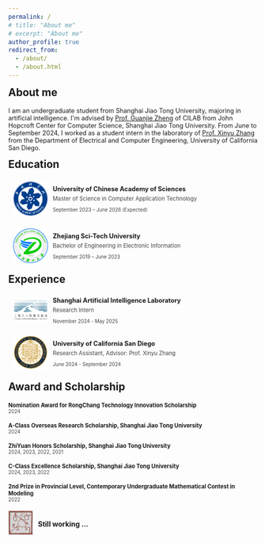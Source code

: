 ```yaml
---
permalink: /
# title: "About me"
# excerpt: "About me"
author_profile: true
redirect_from: 
  - /about/
  - /about.html
---
```


<h2 style="margin-top: 1px">About me</h2>
<p style="font-size: 0.9em;"> 
I am an undergraduate student from Shanghai Jiao Tong University, majoring in artificial intelligence. I'm advised by <a href="https://jhc.sjtu.edu.cn/~gjzheng/">Prof. Guanjie Zheng</a> of CILAB from John Hopcroft Center for Computer Science, Shanghai Jiao Tong University. From June to September 2024, I worked as a student intern in the laboratory of <a href="http://xyzhang.ucsd.edu/">Prof. Xinyu Zhang</a> from the Department of Electrical and Computer Engineering, University of California San Diego.
</p>

<h2 style="margin-top: 1px">Education</h2>

<div style="display: flex; align-items: center; padding: 5px 0 5px 10px; margin: 5px 0;">
    <img src="/images/UCAS.png" alt="Education Icon" style="width: 70px; height: 70px; margin-right: 10px; margin-bottom: 10px; object-fit: fill;">
    <div>
        <h3 style="margin: 0; font-size: 0.9em;">University of Chinese Academy of Sciences</h3>
        <p style="margin: 5px 0; color: #444; font-size: 0.8em;">Master of Science in Computer Application Technology</p>
        <p style="color: #444; font-size: 0.7em;">September 2023 – June 2026 (Expected)</p>
    </div>
</div>


<div style="display: flex; align-items: center; padding: 5px 0 5px 10px; margin: 5px 0;">
    <img src="/images/ZSTU.png" alt="Education Icon" style="width: 70px; height: 70px; margin-right: 10px; margin-bottom: 10px; object-fit: fill;">
    <div>
        <h3 style="margin: 0; font-size: 0.9em;">Zhejiang Sci-Tech University</h3>
        <p style="margin: 5px 0; color: #444; font-size: 0.8em;">Bachelor of Engineering in Electronic Information</p>
        <p style="color: #444; font-size: 0.7em;">September 2019 – June 2023</p>
    </div>
</div>

<h2 style="margin-top: 1px">Experience</h2>

<div style="display: flex; align-items: center; padding: 5px 0 5px 10px; margin: 5px 0;">
    <img src="/images/shanghai-ailab.png" alt="Education Icon" style="width: 70px; height: 52px; margin-right: 10px; margin-bottom: 10px; object-fit: fill;">
    <div>
        <h3 style="margin: 0; font-size: 0.9em;">Shanghai Artificial Intelligence Laboratory</h3>
        <p style="margin: 5px 0; color: #444; font-size: 0.8em;">Research Intern</p>
        <p style="color: #444; font-size: 0.7em;">November 2024 - May 2025</p>
    </div>
</div>

<div style="display: flex; align-items: center; padding: 5px 0 5px 10px; margin: 5px 0;">
    <img src="/images/ucsd.svg" alt="Education Icon" style="width: 70px; height: 70px; margin-right: 10px; margin-bottom: 10px; object-fit: fill;">
    <div>
        <h3 style="margin: 0; font-size: 0.9em;">University of California San Diego</h3>
        <p style="margin: 5px 0; color: #444; font-size: 0.8em;">Research Assistant, Advisor: Prof. Xinyu Zhang</p>
        <p style="color: #444; font-size: 0.7em;">June 2024 - September 2024</p>
    </div>
</div>

<h2 style="margin-top: 1px">Award and Scholarship</h2>
<h4 style="margin: 0; font-size: 0.8em;">Nomination Award for RongChang Technology Innovation Scholarship</h4>
<p style="margin-top: 0; margin-bottom: 16px; color: #444; font-size: 0.7em;">2024</p>
<h4 style="margin: 0; font-size: 0.8em;">A-Class Overseas Research Scholarship, Shanghai Jiao Tong University</h4>
<p style="margin-top: 0; margin-bottom: 16px; color: #444; font-size: 0.7em;">2024</p>
<h4 style="margin: 0; font-size: 0.8em;">ZhiYuan Honors Scholarship, Shanghai Jiao Tong University</h4>
<p style="margin-top: 0; margin-bottom: 16px; color: #444; font-size: 0.7em;">2024, 2023, 2022, 2021</p>
<h4 style="margin: 0; font-size: 0.8em;">C-Class Excellence Scholarship, Shanghai Jiao Tong University</h4>
<p style="margin-top: 0; margin-bottom: 16px; color: #444; font-size: 0.7em;">2024, 2023, 2022</p>
<h4 style="margin: 0; font-size: 0.8em;">2nd Prize in Provincial Level, Contemporary Undergraduate Mathematical Contest in Modeling</h4>
<p style="margin-top: 0; margin-bottom: 16px; color: #444; font-size: 0.7em;">2022</p>

<div style="display: flex; align-items: center; padding: 0px; margin: 14px 0;">
    <img src="/images/still-working.jpg" alt="Education Icon" style="width: 50px; height: 50px; margin-right: 10px; margin-bottom: 10px; object-fit: fill;">
    <div>
        <h3 style="margin: 0; font-size: 0.9em;"></h3>
        <p style="margin: 5px 0; font-size: 1.0em;"><b>Still working ...</b></p>
        <p style="color: #444; font-size: 0.7em;"></p>
    </div>
</div>
